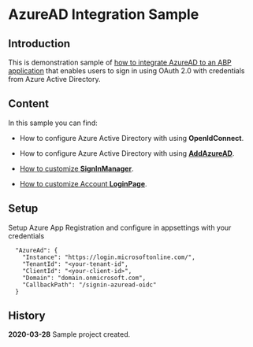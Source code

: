 # AzureAD Integration Sample

## Introduction

This is demonstration sample of [how to  integrate AzureAD to an ABP application](azuread_blogpost_link) that enables users to sign in using OAuth 2.0 with credentials from Azure Active Directory. 



## Content

In this sample you can find:

* How to configure Azure Active Directory with using **OpenIdConnect**.

* How to configure Azure Active Directory with using  [**AddAzureAD**](https://www.nuget.org/packages/Microsoft.AspNetCore.Authentication.AzureAD.UI/).

* [How to customize **SignInManager**](custom_signinmanager_blogpost_link).

* [How to customize Account **LoginPage**](custom_loginpage_blogpost_link).



## Setup

Setup Azure App Registration and configure in appsettings with your credentials

```
  "AzureAd": {
    "Instance": "https://login.microsoftonline.com/",
    "TenantId": "<your-tenant-id",
    "ClientId": "<your-client-id>",
    "Domain": "domain.onmicrosoft.com",
    "CallbackPath": "/signin-azuread-oidc"	
  }
```


## History

**2020-03-28** Sample project created.